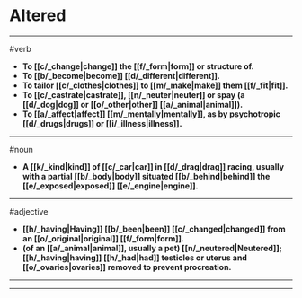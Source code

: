 # Altered
---
#verb
- **To [[c/_change|change]] the [[f/_form|form]] or structure of.**
- **To [[b/_become|become]] [[d/_different|different]].**
- **To tailor [[c/_clothes|clothes]] to [[m/_make|make]] them [[f/_fit|fit]].**
- **To [[c/_castrate|castrate]], [[n/_neuter|neuter]] or spay (a [[d/_dog|dog]] or [[o/_other|other]] [[a/_animal|animal]]).**
- **To [[a/_affect|affect]] [[m/_mentally|mentally]], as by psychotropic [[d/_drugs|drugs]] or [[i/_illness|illness]].**
---
#noun
- **A [[k/_kind|kind]] of [[c/_car|car]] in [[d/_drag|drag]] racing, usually with a partial [[b/_body|body]] situated [[b/_behind|behind]] the [[e/_exposed|exposed]] [[e/_engine|engine]].**
---
#adjective
- **[[h/_having|Having]] [[b/_been|been]] [[c/_changed|changed]] from an [[o/_original|original]] [[f/_form|form]].**
- **(of an [[a/_animal|animal]], usually a pet) [[n/_neutered|Neutered]]; [[h/_having|having]] [[h/_had|had]] testicles or uterus and [[o/_ovaries|ovaries]] removed to prevent procreation.**
---
---
